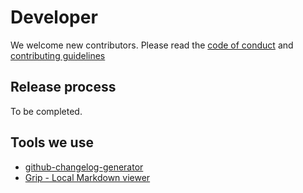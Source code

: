 # Developer

We welcome new contributors. Please read the [code of conduct](../../CODE_OF_CONDUCT.md) and [contributing guidelines](../../CONTRIBUTING.md)

## Release process

To be completed.

## Tools we use

 - [github-changelog-generator](https://github.com/skywinder/github-changelog-generator)
 - [Grip - Local Markdown viewer](https://github.com/joeyespo/grip)
